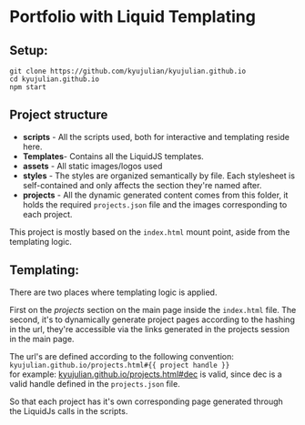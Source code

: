 # Portfolio with Liquid Templating

## Setup:

```
git clone https://github.com/kyujulian/kyujulian.github.io
cd kyujulian.github.io
npm start
```

## Project structure

- **scripts**  - All the scripts used, both for interactive and templating reside here.
- **Templates**- Contains all the LiquidJS templates.
- **assets** - All static images/logos used
- **styles** - The styles are organized semantically by file. Each stylesheet is self-contained and only affects the section they're named after.
- **projects** - All the dynamic generated content comes from this folder, it holds the required `projects.json` file and the images corresponding to each project.

This project is mostly based on the `index.html` mount point, aside from the templating logic.

## Templating:

There are two places where templating logic is applied.

First on the _projects_ section on the main page inside the `index.html` file.
The second, it's to dynamically generate project pages according to the hashing in the url, they're accessible via the links generated in the projects session in the main page.

The url's are defined according to the following convention:\
`kyujulian.github.io/projects.html#{{ project handle }}`\
for example: [kyujulian.github.io/projects.html#dec](https://kyujulian.github.io/projects.html#dec) is valid, since dec is a valid handle defined in the `projects.json` file.


So that each project has it's own corresponding page generated through the LiquidJs calls in the scripts.
